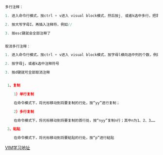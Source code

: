 ```javascript
多行注释：

1. 进入命令行模式，按ctrl + v进入 visual block模式，然后按j, 或者k选中多行，把需要注释的行标记起来

2. 按大写字母I，再插入注释符，例如//

3. 按esc键就会全部注释了


取消多行注释：

1. 进入命令行模式，按ctrl + v进入 visual block模式，按字母l横向选中列的个数，例如 // 需要选中2列

2. 按字母j，或者k选中注释符号

3. 按d键就可全部取消注释


 1、复制

    1）单行复制

    在命令模式下，将光标移动到将要复制的行处，按“yy”进行复制；

    2）多行复制

    在命令模式下，将光标移动到将要复制的首行处，按“nyy”复制n行；其中n为1、2、3……

 2、粘贴

    在命令模式下，将光标移动到将要粘贴的行处，按“p”进行粘贴
```
[VIM学习地址](http://coolshell.cn/articles/5426.html)
